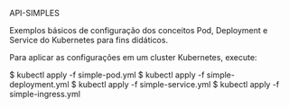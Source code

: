 API-SIMPLES

Exemplos básicos de configuração dos conceitos Pod, Deployment e Service do Kubernetes para fins didáticos.

Para aplicar as configurações em um cluster Kubernetes, execute:

$ kubectl apply -f simple-pod.yml
$ kubectl apply -f simple-deployment.yml
$ kubectl apply -f simple-service.yml
$ kubectl apply -f simple-ingress.yml